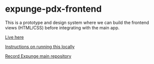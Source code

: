 # expunge-pdx-frontend
This is a prototype and design system where we can build the frontend views (HTML/CSS) before integrating with the main app.

[Live here](http://dev.huntermarcks.net)

[Instructions on running this locally](https://help.github.com/articles/setting-up-your-github-pages-site-locally-with-jekyll)

[Record Expunge main repository](https://github.com/CodeForPortland/recordexpungPDX)

